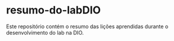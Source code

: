 # resumo-do-labDIO
Este repositório contém o resumo das lições aprendidas durante o desenvolvimento do lab na DIO.
